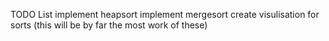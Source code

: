 TODO List
 implement heapsort
 implement mergesort 
 create visulisation for sorts (this will be by far the most work of these)
